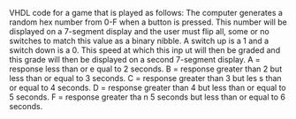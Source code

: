 VHDL code for a game that is played as follows: The computer generates a random hex number from 0-F when
a button is pressed. This number will be displayed on a 7-segment display and the user must flip all, some
or no switches to match this value as a binary nibble. A switch up is a 1 and a switch down is a 0. This
speed at which this inp ut will then be graded and this grade will then be displayed on a second 7-segment
display. A = response less than or e qual to 2 seconds. B = response greater than 2 but less than or equal
to 3 seconds. C = response greater than 3 but les s than or equal to 4 seconds. D = response greater than 4
but less than or equal to 5 seconds. F = response greater tha n 5 seconds but less than or equal to 6 seconds.
